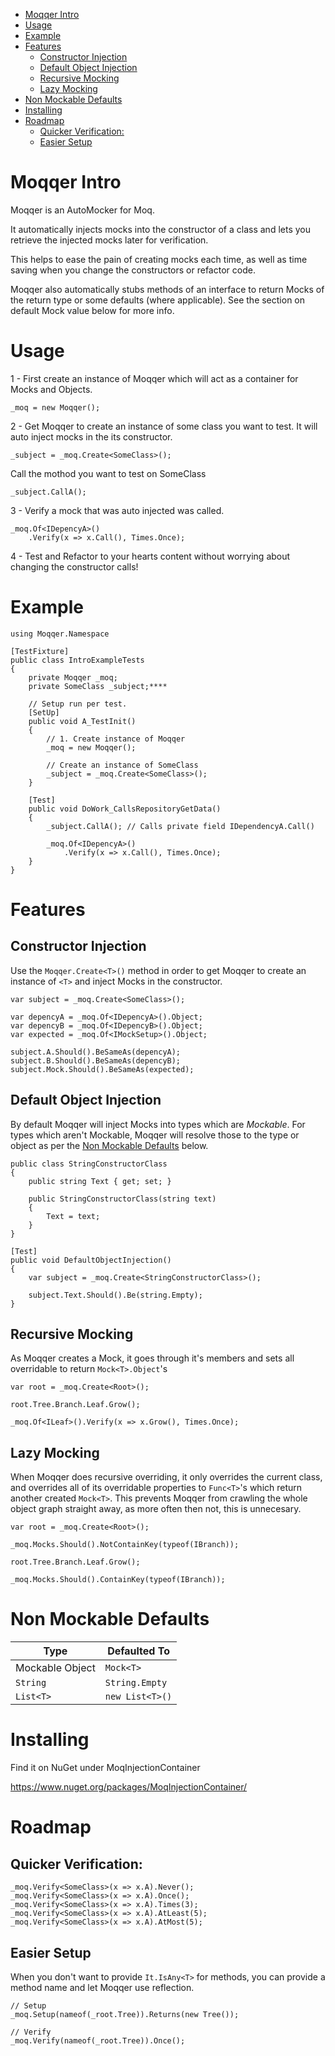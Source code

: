<!-- TOC depthFrom:1 depthTo:6 withLinks:1 updateOnSave:1 orderedList:0 -->

- [Moqqer Intro](#moqqer-intro)
- [Usage](#usage)
- [Example](#example)
- [Features](#features)
	- [Constructor Injection](#constructor-injection)
	- [Default Object Injection](#default-object-injection)
	- [Recursive Mocking](#recursive-mocking)
	- [Lazy Mocking](#lazy-mocking)
- [Non Mockable Defaults](#non-mockable-defaults)
- [Installing](#installing)
- [Roadmap](#roadmap)
	- [Quicker Verification:](#quicker-verification)
	- [Easier Setup](#easier-setup)

<!-- /TOC -->

# Moqqer Intro

Moqqer is an AutoMocker for Moq.

It automatically injects mocks into the constructor of a class and lets you retrieve the injected mocks later for verification.

This helps to ease the pain of creating mocks each time, as well as time saving when you change the constructors or refactor code.

Moqqer also automatically stubs methods of an interface to return Mocks of the return type or some defaults (where applicable). See the section on default Mock value below for more info.

# Usage

1 -  First create an instance of Moqqer which will act as a container for Mocks and Objects.


    _moq = new Moqqer();

2 -   Get Moqqer to create an instance of some class you want to test. It will auto inject mocks in the its constructor.


    _subject = _moq.Create<SomeClass>();

 Call the mothod you want to test on SomeClass


    _subject.CallA();

3 - Verify a mock that was auto injected was called.


    _moq.Of<IDepencyA>()
        .Verify(x => x.Call(), Times.Once);

4 - Test and Refactor to your hearts content without worrying about changing the constructor calls!

# Example

    using Moqqer.Namespace

    [TestFixture]
    public class IntroExampleTests
    {
        private Moqqer _moq;
        private SomeClass _subject;****

        // Setup run per test.
        [SetUp]
        public void A_TestInit()
        {
            // 1. Create instance of Moqqer
            _moq = new Moqqer();

            // Create an instance of SomeClass
            _subject = _moq.Create<SomeClass>();
        }

        [Test]
        public void DoWork_CallsRepositoryGetData()
        {
            _subject.CallA(); // Calls private field IDependencyA.Call()

            _moq.Of<IDepencyA>()
                .Verify(x => x.Call(), Times.Once);
        }
    }

# Features

## Constructor Injection

Use the `Moqqer.Create<T>()` method  in order to get Moqqer to create an instance of `<T>` and inject Mocks in the constructor.

    var subject = _moq.Create<SomeClass>();

    var depencyA = _moq.Of<IDepencyA>().Object;
    var depencyB = _moq.Of<IDepencyB>().Object;
    var expected = _moq.Of<IMockSetup>().Object;

    subject.A.Should().BeSameAs(depencyA);
    subject.B.Should().BeSameAs(depencyB);
    subject.Mock.Should().BeSameAs(expected);

## Default Object Injection

By default Moqqer will inject Mocks into types which are _Mockable_. For types which aren't Mockable, Moqqer will resolve those to the type or object as per the [Non Mockable Defaults](#non-mockable-defaults) below.

    public class StringConstructorClass
    {
        public string Text { get; set; }

        public StringConstructorClass(string text)
        {
            Text = text;
        }
    }

    [Test]
    public void DefaultObjectInjection()
    {
        var subject = _moq.Create<StringConstructorClass>();

        subject.Text.Should().Be(string.Empty);
    }

## Recursive Mocking

As Moqqer creates a Mock, it goes through it's members and sets all overridable to return `Mock<T>.Object`'s

    var root = _moq.Create<Root>();

    root.Tree.Branch.Leaf.Grow();

    _moq.Of<ILeaf>().Verify(x => x.Grow(), Times.Once);

## Lazy Mocking

When Moqqer does recursive overriding, it only overrides the current class, and overrides all of its overridable properties to `Func<T>`'s which return another created `Mock<T>`. This prevents Moqqer from crawling the whole object graph straight away, as more often then not, this is unnecesary.

    var root = _moq.Create<Root>();

    _moq.Mocks.Should().NotContainKey(typeof(IBranch));

    root.Tree.Branch.Leaf.Grow();

    _moq.Mocks.Should().ContainKey(typeof(IBranch));

# Non Mockable Defaults

Type  |  Defaulted To
--|--
Mockable Object | `Mock<T>`
`String`  |  `String.Empty`
`List<T>` |  `new List<T>()`

# Installing

Find it on NuGet under MoqInjectionContainer

https://www.nuget.org/packages/MoqInjectionContainer/

# Roadmap

## Quicker Verification:

    _moq.Verify<SomeClass>(x => x.A).Never();
    _moq.Verify<SomeClass>(x => x.A).Once();
    _moq.Verify<SomeClass>(x => x.A).Times(3);
    _moq.Verify<SomeClass>(x => x.A).AtLeast(5);
    _moq.Verify<SomeClass>(x => x.A).AtMost(5);

## Easier Setup

When you don't want to provide `It.IsAny<T>` for methods, you can provide a method name and let Moqqer use reflection.

    // Setup
    _moq.Setup(nameof(_root.Tree)).Returns(new Tree());

    // Verify
    _moq.Verify(nameof(_root.Tree)).Once();
